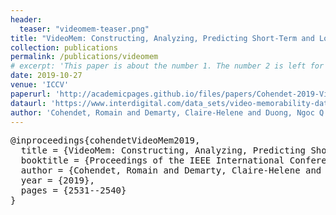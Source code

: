 ```yaml
---
header:
  teaser: "videomem-teaser.png"
title: "VideoMem: Constructing, Analyzing, Predicting Short-Term and Long-Term Video Memorability"
collection: publications
permalink: /publications/videomem
# excerpt: 'This paper is about the number 1. The number 2 is left for future work.'
date: 2019-10-27
venue: 'ICCV'
paperurl: 'http://academicpages.github.io/files/papers/Cohendet-2019-VideoMemConstructing,Analyzing,PredictingShort.pdf'
dataurl: 'https://www.interdigital.com/data_sets/video-memorability-dataset'
author: 'Cohendet, Romain and Demarty, Claire-Helene and Duong, Ngoc Q. K. and Engilberge, Martin'
---
```



<pre>
@inproceedings{cohendetVideoMem2019,
  title = {VideoMem: Constructing, Analyzing, Predicting Short-Term and Long-Term Video Memorability},
  booktitle = {Proceedings of the IEEE International Conference on Computer Vision},
  author = {Cohendet, Romain and Demarty, Claire-Helene and Duong, Ngoc Q. K. and Engilberge, Martin},
  year = {2019},
  pages = {2531--2540}
}
</pre>